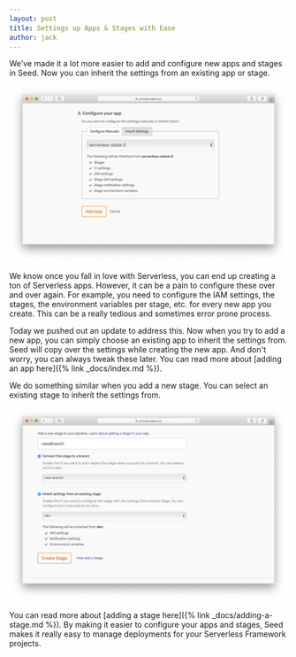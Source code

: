 ```yaml
---
layout: post
title: Settings up Apps & Stages with Ease
author: jack
---
```


We've made it a lot more easier to add and configure new apps and stages in Seed. Now you can inherit the settings from an existing app or stage.

![Inherit app settings for a new app](/assets/blog/setting-up-apps-and-stages-with-ease/inherit-app-settings-for-a-new-app.png)

We know once you fall in love with Serverless, you can end up creating a ton of Serverless apps. However, it can be a pain to configure these over and over again. For example, you need to configure the IAM settings, the stages, the environment variables per stage, etc. for every new app you create. This can be a really tedious and sometimes error prone process.

Today we pushed out an update to address this. Now when you try to add a new app, you can simply choose an existing app to inherit the settings from. Seed will copy over the settings while creating the new app. And don't worry, you can always tweak these later. You can read more about [adding an app here]({% link _docs/index.md %}).

We do something similar when you add a new stage. You can select an existing stage to inherit the settings from.

![Inherit stage settings for a new stage](/assets/blog/setting-up-apps-and-stages-with-ease/inherit-stage-settings-for-a-new-stage.png)

You can read more about [adding a stage here]({% link _docs/adding-a-stage.md %}). By making it easier to configure your apps and stages, Seed makes it really easy to manage deployments for your Serverless Framework projects.
